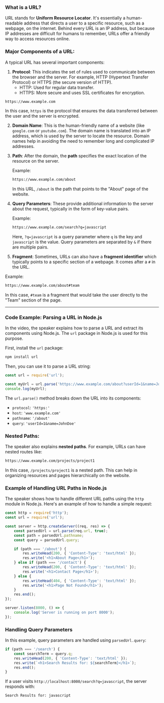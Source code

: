 ### What is a URL?
URL stands for **Uniform Resource Locator**. It's essentially a human-readable address that directs a user to a specific resource, such as a webpage, on the internet. Behind every URL is an IP address, but because IP addresses are difficult for humans to remember, URLs offer a friendly way to access resources online.

### Major Components of a URL:
A typical URL has several important components:
1. **Protocol**: This indicates the set of rules used to communicate between the browser and the server. For example, HTTP (Hypertext Transfer Protocol) or HTTPS (the secure version of HTTP). 
    - HTTP: Used for regular data transfer.
    - HTTPS: More secure and uses SSL certificates for encryption.

```html
https://www.example.com
```

In this case, `https` is the protocol that ensures the data transferred between the user and the server is encrypted.

2. **Domain Name**: This is the human-friendly name of a website (like `google.com` or `youtube.com`). The domain name is translated into an IP address, which is used by the server to locate the resource. Domain names help in avoiding the need to remember long and complicated IP addresses.

3. **Path**: After the domain, the **path** specifies the exact location of the resource on the server.
   
   Example:
   ```html
   https://www.example.com/about
   ```
   In this URL, `/about` is the path that points to the "About" page of the website.

4. **Query Parameters**: These provide additional information to the server about the request, typically in the form of key-value pairs.
   
   Example:
   ```html
   https://www.example.com/search?q=javascript
   ```
   Here, `?q=javascript` is a query parameter where `q` is the key and `javascript` is the value. Query parameters are separated by `&` if there are multiple pairs.

5. **Fragment**: Sometimes, URLs can also have a **fragment identifier** which typically points to a specific section of a webpage. It comes after a `#` in the URL.

Example:
```html
https://www.example.com/about#team
```
In this case, `#team` is a fragment that would take the user directly to the "Team" section of the page.

---

### Code Example: Parsing a URL in Node.js
In the video, the speaker explains how to parse a URL and extract its components using Node.js. The `url` package in Node.js is used for this purpose.

First, install the `url` package:
```bash
npm install url
```

Then, you can use it to parse a URL string:
```javascript
const url = require('url');

const myUrl = url.parse('https://www.example.com/about?userId=1&name=JohnDoe');
console.log(myUrl);
```

The `url.parse()` method breaks down the URL into its components:
- `protocol`: `'https:'`
- `host`: `'www.example.com'`
- `pathname`: `'/about'`
- `query`: `'userId=1&name=JohnDoe'`

### Nested Paths:
The speaker also explains **nested paths**. For example, URLs can have nested routes like:
```html
https://www.example.com/projects/project1
```
In this case, `/projects/project1` is a nested path. This can help in organizing resources and pages hierarchically on the website.

### Example of Handling URL Paths in Node.js
The speaker shows how to handle different URL paths using the `http` module in Node.js. Here's an example of how to handle a simple request:

```javascript
const http = require('http');
const url = require('url');

const server = http.createServer((req, res) => {
    const parsedUrl = url.parse(req.url, true);
    const path = parsedUrl.pathname;
    const query = parsedUrl.query;

    if (path === '/about') {
        res.writeHead(200, { 'Content-Type': 'text/html' });
        res.write('<h1>About Page</h1>');
    } else if (path === '/contact') {
        res.writeHead(200, { 'Content-Type': 'text/html' });
        res.write('<h1>Contact Page</h1>');
    } else {
        res.writeHead(404, { 'Content-Type': 'text/html' });
        res.write('<h1>Page Not Found</h1>');
    }
    res.end();
});

server.listen(8000, () => {
    console.log('Server is running on port 8000');
});
```

### Handling Query Parameters
In this example, query parameters are handled using `parsedUrl.query`:
```javascript
if (path === '/search') {
    const searchTerm = query.q;
    res.writeHead(200, { 'Content-Type': 'text/html' });
    res.write(`<h1>Search Results for: ${searchTerm}</h1>`);
    res.end();
}
```
If a user visits `http://localhost:8000/search?q=javascript`, the server responds with:
```
Search Results for: javascript
```
